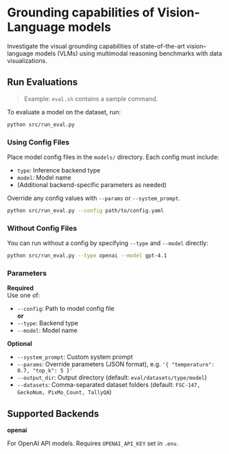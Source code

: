 # Grounding capabilities of Vision-Language models
Investigate the visual grounding capabilities of state-of-the-art vision–language models (VLMs) using multimodal reasoning benchmarks with data visualizations.

## Run Evaluations

> Example: `eval.sh` contains a sample command.

To evaluate a model on the dataset, run:

```bash
python src/run_eval.py
```

### Using Config Files

Place model config files in the `models/` directory. Each config must include:

- `type`: Inference backend type
- `model`: Model name  
- (Additional backend-specific parameters as needed)

Override any config values with `--params` or `--system_prompt`.

```bash
python src/run_eval.py --config path/to/config.yaml
```

### Without Config Files

You can run without a config by specifying `--type` and `--model` directly:

```bash
python src/run_eval.py --type openai --model gpt-4.1
```

### Parameters

**Required**  
Use one of:  
- `--config`: Path to model config file  
**or**  
- `--type`: Backend type  
- `--model`: Model name

**Optional**  
- `--system_prompt`: Custom system prompt  
- `--params`: Override parameters (JSON format), e.g. `'{ "temperature": 0.7, "top_k": 5 }'`  
- `--output_dir`: Output directory (default: `eval/datasets/type/model`)  
- `--datasets`: Comma-separated dataset folders (default: `FSC-147, GeckoNum, PixMo_Count, TallyQA`)  

## Supported Backends
**openai**

For OpenAI API models. Requires `OPENAI_API_KEY` set in `.env`.